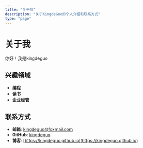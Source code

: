 ```yaml
---
title: "关于我"
description: "关于KingdeGuo的个人介绍和联系方式"
type: "page"
---
```


# 关于我

你好！我是kingdeguo

## 兴趣领域

- **编程**
- **读书**
- **企业经管**

## 联系方式

- **邮箱**: kingdeguo@foxmail.com
- **GitHub**: [kingdeguo](https://github.com/kingdeguo)
- **博客**: [https://kingdeguo.github.io](https://kingdeguo.github.io)
